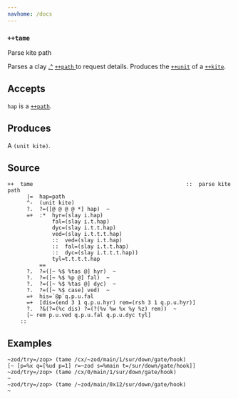 ```yaml
---
navhome: /docs
---
```



### `++tame`

Parse kite path

Parses a clay [.\^]()
[`++path` ]()to request details. Produces the [`++unit`]() of a [`++kite`]().

Accepts
-------

`hap` is a [`++path`]().

Produces
--------

A `(unit kite)`.

Source
------

    ++  tame                                                ::  parse kite path
          |=  hap=path
          ^-  (unit kite)
          ?.  ?=([@ @ @ @ *] hap)  ~
          =+  :*  hyr=(slay i.hap)
                  fal=(slay i.t.hap)
                  dyc=(slay i.t.t.hap)
                  ved=(slay i.t.t.t.hap)
                  ::  ved=(slay i.t.hap)
                  ::  fal=(slay i.t.t.hap)
                  ::  dyc=(slay i.t.t.t.hap))
                  tyl=t.t.t.t.hap
              ==
          ?.  ?=([~ %$ %tas @] hyr)  ~
          ?.  ?=([~ %$ %p @] fal)  ~
          ?.  ?=([~ %$ %tas @] dyc)  ~
          ?.  ?=([~ %$ case] ved)  ~
          =+  his=`@p`q.p.u.fal
          =+  [dis=(end 3 1 q.p.u.hyr) rem=(rsh 3 1 q.p.u.hyr)]
          ?.  ?&(?=(%c dis) ?=(?(%v %w %x %y %z) rem))  ~
          [~ rem p.u.ved q.p.u.fal q.p.u.dyc tyl]
        ::

Examples
--------

    ~zod/try=/zop> (tame /cx/~zod/main/1/sur/down/gate/hook)
    [~ [p=%x q=[%ud p=1] r=~zod s=%main t=/sur/down/gate/hook]]
    ~zod/try=/zop> (tame /cx/0/main/1/sur/down/gate/hook)
    ~
    ~zod/try=/zop> (tame /~zod/main/0x12/sur/down/gate/hook)
    ~


